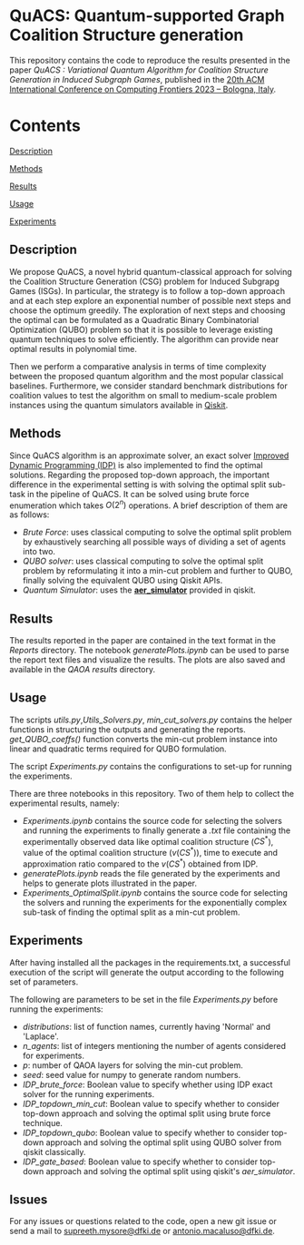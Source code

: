 # QuACS: Quantum-supported Graph Coalition Structure generation
This repository contains the code to reproduce the results presented in the paper *QuACS : Variational Quantum Algorithm for Coalition Structure Generation in Induced Subgraph Games*, published in the [20th ACM International Conference on Computing Frontiers 2023 – Bologna, Italy](https://www.computingfrontiers.org/2023/).

# Contents
[Description](#desc)

[Methods](#methods)

[Results](#results)

[Usage](#use)

[Experiments](#experiments)


<a name="desc"></a>
## Description

We propose QuACS, a novel hybrid quantum-classical approach for solving the Coalition Structure Generation (CSG) problem for Induced Subgrapg Games (ISGs). In particular, the strategy is to follow a top-down approach and at each step explore an exponential number of possible next steps and choose the optimum greedily. The exploration of next steps and choosing the optimal can be formulated as a Quadratic Binary Combinatorial Optimization (QUBO) problem so that it is possible to leverage existing quantum techniques to solve efficiently. The algorithm can provide near optimal results in polynomial time.

Then we perform a comparative analysis in terms of time complexity between the proposed quantum algorithm and the most popular classical baselines. Furthermore, we consider standard benchmark distributions for coalition values to test the algorithm on small to medium-scale problem instances using the quantum simulators available in [Qiskit](https://qiskit.org).


<a name="methods"></a>
## Methods
<!-- The code is organized in different scripts in this repo to run the experiments. These scripts uses three main approaches in fetching the solution of the input CSG problem instance. -->
Since QuACS algorithm is an approximate solver, an exact solver [Improved Dynamic Programming (IDP)](https://www.researchgate.net/publication/221454478_An_improved_dynamic_programming_algorithm_for_coalition_structure_generation) is also implemented to find the optimal solutions.
Regarding the proposed top-down approach, the important difference in the experimental setting is with solving the optimal split sub-task in the pipeline of QuACS. It can be solved using brute force enumeration which takes $O(2^n)$ operations.
A brief description of them are as follows:
- *Brute Force*: uses classical computing to solve the optimal split problem by exhaustively searching all possible ways of dividing a set of agents into two.
- *QUBO solver*: uses classical computing to solve the optimal split problem by reformulating it into a min-cut problem and further to QUBO, finally solving the equivalent QUBO using Qiskit APIs.
- *Quantum Simulator*: uses the [**aer\_simulator**](https://qiskit.org/documentation/aer/stubs/qiskit_aer.AerSimulator.html) provided in qiskit.

<a name="results"></a>
## Results

The results reported in the paper are contained in the text format in the _Reports_ directory.
The notebook _generatePlots.ipynb_ can be used to parse the report text files and visualize the results.
The plots are also saved and available in the _QAOA results_ directory.
<!-- Furthermore, in the path _./optimal_split_problem_, the notebook _bipartite_as_mincut.ipynb_ contains code executing only the optimal split problem using the three methods mentioned above for Laplace and Normal distributions, and view the results from a generated file named _bipartite_report\_<seed_number>.txt_. -->


<a name="use"></a>
## Usage

The scripts *utils.py*,*Utils_Solvers.py*, *min_cut_solvers.py* contains the helper functions in structuring the outputs and generating the reports.
*get_QUBO_coeffs()* function converts the min-cut problem instance into linear and quadratic terms required for QUBO formulation.

<!-- The script  contains the functions to use the APIs of dependencies like *dimod* for solving the input problem instances using the above three methods for finding the optimal split. -->

The script  *Experiments.py* contains the configurations to set-up for running the experiments.

<!-- The final report is generated by considering the best results in terms of two criteria: the best value for the optimization function and the best rank in terms of the probabilities generated for all possible binary strings. -->

There are three notebooks in this repository.
Two of them help to collect the experimental results, namely:
 - *Experiments.ipynb* contains the source code for selecting the solvers and running the experiments to finally generate a _.txt_ file containing the experimentally observed data like optimal coalition structure ($CS^*$), value of the optimal coalition structure ($v(CS^*)$), time to execute and approximation ratio compared to the $v(CS^*)$ obtained from IDP.
 - *generatePlots.ipynb* reads the file generated by the experiments and helps to generate plots illustrated in the paper.
 - *Experiments_OptimalSplit.ipynb* contains the source code for selecting the solvers and running the experiments for the exponentially complex sub-task of finding the optimal split as a min-cut problem.
 <!-- - *plot_theoretical_complexities.ipynb* considers the theoretical time complexity of various classical solvers like Integer Partition (IP), Bi-directional Search Technique for Optimal Coalition Structure Generation with Minimal Overlapping (BOSS), Improved Dynamic Programming(IDP), BILP-Q, k-Graph Clustering (k-GC), Coalition Formation with Sparse Synergies (CFSS), Coalition-Link (C-Link), DyCE. -->
 <!-- The code generates a plot to show the order of growth in compleixties of all the algorithms along with GCS-Q as a function of the number of agents.  -->


## Experiments

After having installed all the packages in the requirements.txt, a successful execution of the script will generate the output according to the following set of parameters.

The following are parameters to be set in the file *Experiments.py* before running 
the experiments:
 - *distributions*: list of function names, currently having 'Normal' and 'Laplace'.
 - *n_agents*: list of integers mentioning the number of agents considered for experiments.
 - *p*: number of QAOA layers for solving the min-cut problem.
 - *seed*: seed value for numpy to generate random numbers.
 - *IDP_brute_force*: Boolean value to specify whether using IDP exact solver for the running experiments.
 - *IDP_topdown_min_cut*: Boolean value to specify whether to consider top-down approach and solving the optimal split using brute force technique.
 - *IDP_topdown_qubo*: Boolean value to specify whether to consider top-down approach and solving the optimal split using QUBO solver from qiskit classically.
 - *IDP_gate_based*: Boolean value to specify whether to consider top-down approach and solving the optimal split using qiskit's _aer\_simulator_.


## Issues

For any issues or questions related to the code, open a new git issue or send a mail to
[supreeth.mysore@dfki.de](supreeth.mysore@dfki.de) or 
[antonio.macaluso@dfki.de](antonio.macaluso@dfki.de).
